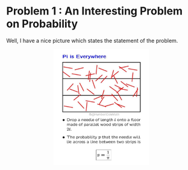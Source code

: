 # Problem 1 : An Interesting Problem on Probability

Well, I have a nice picture which states the statement of the problem.

<img style=" display: block; margin-left: auto; margin-right: auto;width: 50%;" src="../assets/prob1.jpg">
